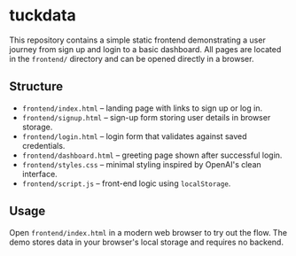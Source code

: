 # tuckdata

This repository contains a simple static frontend demonstrating a user journey
from sign up and login to a basic dashboard. All pages are located in the
`frontend/` directory and can be opened directly in a browser.

## Structure

- `frontend/index.html` – landing page with links to sign up or log in.
- `frontend/signup.html` – sign-up form storing user details in browser storage.
- `frontend/login.html` – login form that validates against saved credentials.
- `frontend/dashboard.html` – greeting page shown after successful login.
- `frontend/styles.css` – minimal styling inspired by OpenAI's clean interface.
- `frontend/script.js` – front-end logic using `localStorage`.

## Usage

Open `frontend/index.html` in a modern web browser to try out the flow. The demo
stores data in your browser's local storage and requires no backend.
